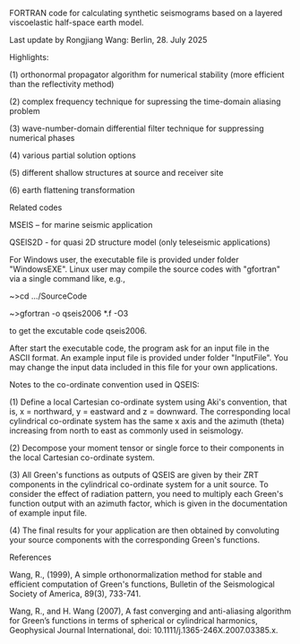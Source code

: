 FORTRAN code for calculating synthetic seismograms based on a layered viscoelastic half-space earth model.

Last update by Rongjiang Wang: Berlin, 28. July 2025

Highlights:

(1) orthonormal propagator algorithm for numerical stability (more efficient than the reflectivity method)

(2) complex frequency technique for supressing the time-domain aliasing problem

(3) wave-number-domain differential filter technique for suppressing numerical phases

(4) various partial solution options

(5) different shallow structures at source and receiver site

(6) earth flattening transformation

Related codes

MSEIS – for marine seismic application

QSEIS2D - for quasi 2D structure model (only teleseismic applications)

For Windows user, the executable file is provided under folder "WindowsEXE". Linux user may compile the source codes with "gfortran" via a single command like, e.g.,

~>cd .../SourceCode

~>gfortran -o qseis2006 *.f -O3

to get the excutable code qseis2006.

After start the executable code, the program ask for an input file in the ASCII format. An example input file is provided under folder "InputFile". You may change the input data included in this file for your own applications.

Notes to the co-ordinate convention used in QSEIS:

(1) Define a local Cartesian co-ordinate system using Aki's convention, that is, x = northward, y = eastward and z = downward. The corresponding local cylindrical co-ordinate system has the same x axis and the azimuth (theta) increasing from north to east as commonly used in seismology.

(2) Decompose your moment tensor or single force to their components in the local Cartesian co-ordinate system.

(3) All Green's functions as outputs of QSEIS are given by their ZRT components in the cylindrical co-ordinate system for a unit source. To consider the effect of radiation pattern, you need to multiply each Green's function output with an azimuth factor, which is given in the documentation of example input file.

(4) The final results for your application are then obtained by convoluting your source components with the corresponding Green's functions.

References

Wang, R., (1999), A simple orthonormalization method for stable and efficient computation of Green's functions, Bulletin of the Seismological Society of America, 89(3), 733-741.

Wang, R., and H. Wang (2007), A fast converging and anti-aliasing algorithm for Green’s functions in terms of spherical or cylindrical harmonics, Geophysical Journal International, doi: 10.1111/j.1365-246X.2007.03385.x.
